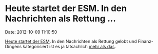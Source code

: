 Heute startet der ESM. In den Nachrichten als Rettung \...
==========================================================

Date: 2012-10-09 11:10:50

[Heute startet der
ESM](http://www.tagesschau.de/wirtschaft/esmlux100.html). In den
Nachrichten als Rettung gelobt und Finanz-Dingens kategorisiert ist es
ja tatsächlich [mehr als
das](http://de.wikipedia.org/wiki/Europ%C3%A4ischer_Stabilit%C3%A4tsmechanismus#Kritik_am_ESM-Vertrag).
